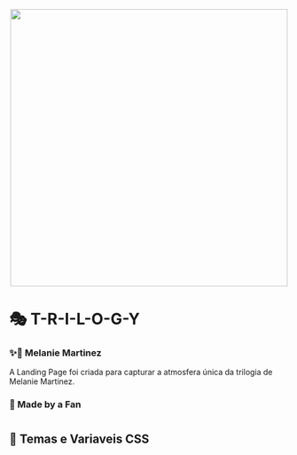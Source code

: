 <div align="center">
  <img src="https://github.com/user-attachments/assets/8ad02f76-4bb5-417d-a992-b788bd73b9f2" width="500">
</div>

# 🎭 T-R-I-L-O-G-Y
### ✨🎠 Melanie Martinez 

A Landing Page foi criada para capturar a atmosfera única da trilogia de Melanie Martinez. 

### 💖 Made by a Fan 
# 
## 🎨 Temas e Variaveis CSS
```css


